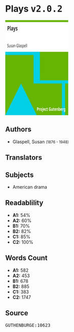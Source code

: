 # Plays <kbd>v2.0.2</kbd>

![](./cover.medium.jpg "")

## Authors


 - Glaspell, Susan <small>(1876 - 1948)</small>

## Translators



## Subjects


 - American drama

## Readablility


 - **A1:** 54%
 - **A2:** 60%
 - **B1:** 70%
 - **B2:** 82%
 - **C1:** 85%
 - **C2:** 100%

## Words Count


 - **A1:** 582
 - **A2:** 453
 - **B1:** 678
 - **B2:** 885
 - **C1:** 383
 - **C2:** 1747

## Source


<kbd>GUTHENBURGE:10623</kbd>
